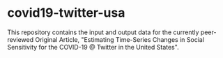 # covid19-twitter-usa

This repository contains the input and output data for the currently peer-reviewed Original Article, "Estimating Time-Series Changes in Social Sensitivity for the COVID-19 @ Twitter in the United States".
